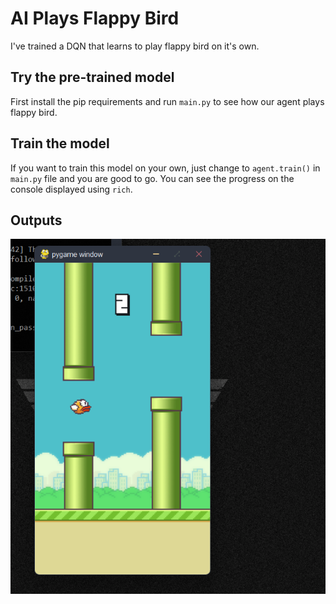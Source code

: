 # AI Plays Flappy Bird

I've trained a DQN that learns to play flappy bird on it's own.

## Try the pre-trained model

First install the pip requirements and run `main.py` to see how our agent plays flappy bird.

## Train the model

If you want to train this model on your own, just change to `agent.train()` in `main.py` file and you are good to go. You can see the progress on the console displayed using `rich`.

## Outputs

![flappy bird](https://github.com/Anyesh/ai-plays-flappybird/blob/master/output.png)
